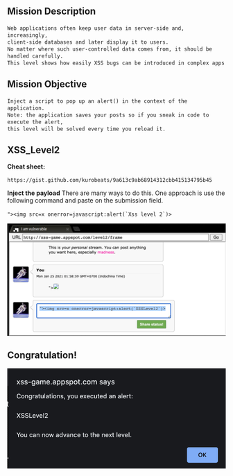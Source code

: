 ## Mission Description
```
Web applications often keep user data in server-side and, increasingly,
client-side databases and later display it to users.
No matter where such user-controlled data comes from, it should be handled carefully.
This level shows how easily XSS bugs can be introduced in complex apps
```
## Mission Objective
```
Inject a script to pop up an alert() in the context of the application.
Note: the application saves your posts so if you sneak in code to execute the alert,
this level will be solved every time you reload it.
```

## XSS_Level2
**Cheat sheet:**
```
https://gist.github.com/kurobeats/9a613c9ab68914312cbb415134795b45
```
**Inject the payload**
There are many ways to do this. One approach is use the following command
and paste on the submission field.

``
"><img src=x onerror=javascript:alert(`Xss level 2`)>
``

![](/XSS_Game/Level2/Img/Xss_Level2.png)

## Congratulation!
![](/XSS_Game/Level2/Img/Result.png)

